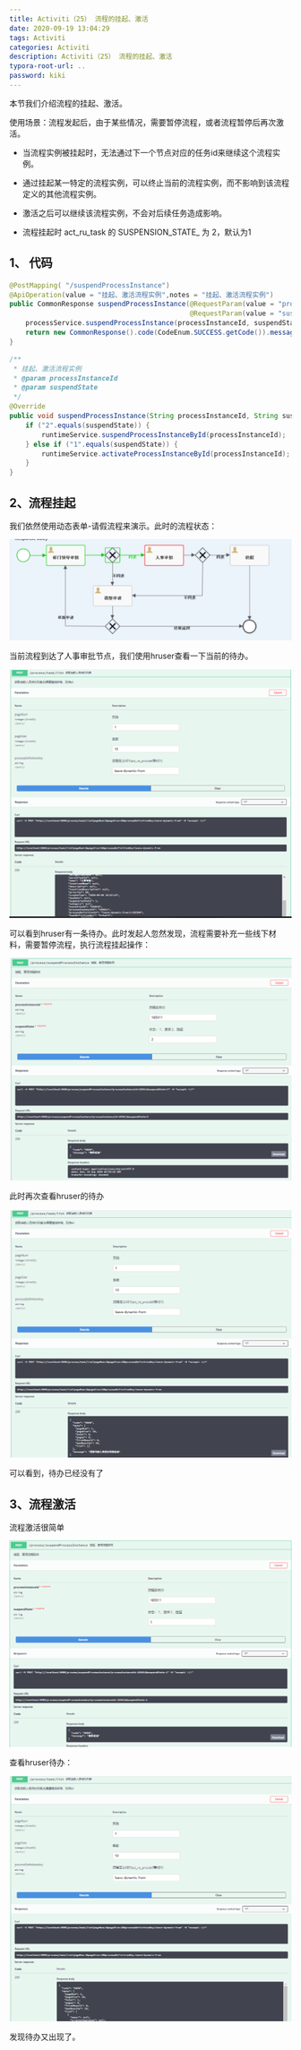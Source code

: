 ```yaml
---
title: Activiti（25） 流程的挂起、激活
date: 2020-09-19 13:04:29
tags: Activiti
categories: Activiti
description: Activiti（25） 流程的挂起、激活
typora-root-url: ..
password: kiki
---
```


本节我们介绍流程的挂起、激活。

使用场景：流程发起后，由于某些情况，需要暂停流程，或者流程暂停后再次激活。

* 当流程实例被挂起时，无法通过下一个节点对应的任务id来继续这个流程实例。

* 通过挂起某一特定的流程实例，可以终止当前的流程实例，而不影响到该流程定义的其他流程实例。

* 激活之后可以继续该流程实例，不会对后续任务造成影响。

* 流程挂起时 act_ru_task 的 SUSPENSION_STATE_ 为 2，默认为1

  

## 1、 代码

```java
@PostMapping( "/suspendProcessInstance")
@ApiOperation(value = "挂起、激活流程实例",notes = "挂起、激活流程实例")
public CommonResponse suspendProcessInstance(@RequestParam(value = "processInstanceId", required = true)@ApiParam(value = "流程实例ID" ,required = true)String processInstanceId,
                                             @RequestParam(value = "suspendState", required = true)@ApiParam(value = "状态： 1、激活 2、挂起" ,required = true)String suspendState) {
    processService.suspendProcessInstance(processInstanceId, suspendState);
    return new CommonResponse().code(CodeEnum.SUCCESS.getCode()).message("操作成功");
}

```

```java
/**
 * 挂起、激活流程实例
 * @param processInstanceId
 * @param suspendState
 */
@Override
public void suspendProcessInstance(String processInstanceId, String suspendState) {
    if ("2".equals(suspendState)) {
        runtimeService.suspendProcessInstanceById(processInstanceId);
    } else if ("1".equals(suspendState)) {
        runtimeService.activateProcessInstanceById(processInstanceId);
    }
}
```

## 2、流程挂起

我们依然使用动态表单-请假流程来演示。此时的流程状态：

![image-20200919135009573](/images/activiti6-25/image-20200919135009573.png)

当前流程到达了人事审批节点，我们使用hruser查看一下当前的待办。

![image-20200919135243738](/images/activiti6-25/image-20200919135243738.png)

可以看到hruser有一条待办。此时发起人忽然发现，流程需要补充一些线下材料，需要暂停流程，执行流程挂起操作：

![image-20200919135423141](/images/activiti6-25/image-20200919135423141.png)

此时再次查看hruser的待办

![image-20200919135500955](/images/activiti6-25/image-20200919135500955.png)

可以看到，待办已经没有了

## 3、流程激活

流程激活很简单

![image-20200919135736808](/images/activiti6-25/image-20200919135736808.png)

查看hruser待办：

![image-20200919135809793](/images/activiti6-25/image-20200919135809793.png)

发现待办又出现了。



